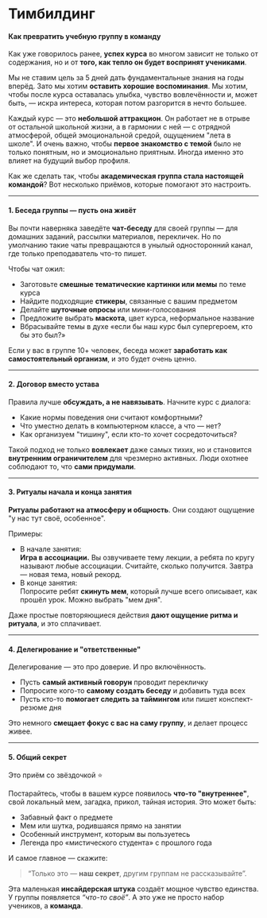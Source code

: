 # Тимбилдинг

#### **Как превратить учебную группу в команду**

Как уже говорилось ранее, **успех курса** во многом зависит не только от содержания, но и от **того, как тепло он будет воспринят учениками**.

Мы не ставим цель за 5 дней дать фундаментальные знания на годы вперёд. Зато мы хотим **оставить хорошие воспоминания**. Мы хотим, чтобы после курса оставалась улыбка, чувство вовлечённости и, может быть, — искра интереса, которая потом разгорится в нечто большее.

Каждый курс — это **небольшой аттракцион**. Он работает не в отрыве от остальной школьной жизни, а в гармонии с ней — с отрядной атмосферой, общей эмоциональной средой, ощущением "лета в школе". И очень важно, чтобы **первое знакомство с темой** было не только понятным, но и эмоционально приятным. Иногда именно это влияет на будущий выбор профиля.

Как же сделать так, чтобы **академическая группа стала настоящей командой**? Вот несколько приёмов, которые помогают это настроить.

***

#### **1. Беседа группы — пусть она живёт**

Вы почти наверняка заведёте **чат-беседу** для своей группы — для домашних заданий, рассылки материалов, перекличек. Но по умолчанию такие чаты превращаются в унылый односторонний канал, где только преподаватель что-то пишет.

Чтобы чат ожил:

* Заготовьте **смешные тематические картинки или мемы** по теме курса
* Найдите подходящие **стикеры**, связанные с вашим предметом
* Делайте **шуточные опросы** или мини-голосования
* Предложите выбрать **маскота**, цвет курса, неформальное название
* Вбрасывайте темы в духе «если бы наш курс был супергероем, кто бы это был?»

Если у вас в группе 10+ человек, беседа может **заработать как самостоятельный организм**, и это будет очень ценно.

***

#### **2. Договор вместо устава**

Правила лучше **обсуждать, а не навязывать**. Начните курс с диалога:

* Какие нормы поведения они считают комфортными?
* Что уместно делать в компьютерном классе, а что — нет?
* Как организуем "тишину", если кто-то хочет сосредоточиться?

Такой подход не только **вовлекает** даже самых тихих, но и становится **внутренним ограничителем** для чрезмерно активных. Люди охотнее соблюдают то, что **сами придумали**.

***

#### **3. Ритуалы начала и конца занятия**

**Ритуалы работают на атмосферу и общность**. Они создают ощущение "у нас тут своё, особенное".

Примеры:

* В начале занятия:\
  **Игра в ассоциации.** Вы озвучиваете тему лекции, а ребята по кругу называют любые ассоциации. Считайте, сколько получится. Завтра — новая тема, новый рекорд.
* В конце занятия:\
  Попросите ребят **скинуть мем**, который лучше всего описывает, как прошёл урок. Можно выбрать "мем дня".

Даже простые повторяющиеся действия **дают ощущение ритма и ритуала**, и это сплачивает.

***

#### **4. Делегирование и "ответственные"**

Делегирование — это про доверие. И про включённость.

* Пусть **самый активный говорун** проводит перекличку
* Попросите кого-то **самому создать беседу** и добавить туда всех
* Пусть кто-то **помогает следить за таймингом** или пишет конспект-резюме дня

Это немного **смещает фокус с вас на саму группу**, и делает процесс живее.

***

#### **5. Общий секрет**

Это приём со звёздочкой ⭐

Постарайтесь, чтобы в вашем курсе появилось **что-то "внутреннее"**, свой локальный мем, загадка, прикол, тайная история. Это может быть:

* Забавный факт о предмете
* Мем или шутка, родившаяся прямо на занятии
* Особенный инструмент, которым вы пользуетесь
* Легенда про «мистического студента» с прошлого года

И самое главное — скажите:

> “Только это — **наш секрет**, другим группам не рассказывайте”.

Эта маленькая **инсайдерская штука** создаёт мощное чувство единства. У группы появляется _“что-то своё”_. А это уже не просто набор учеников, а **команда**.
